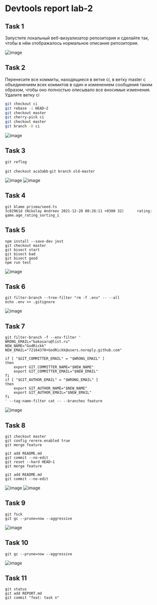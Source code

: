 <!-- report name -->
# Devtools report lab-2

## Task 1

Запустите локальный веб-визуализатор репозитория и сделайте так, чтобы в нём отображалось нормальное описание репозитория.

![image](docs/2.png)


## Task 2

Перенесите все коммиты, находящиеся в ветке ci, в ветку master с объединением всех коммитов в один и изменением сообщения таким образом, чтобы оно полностью описывало все вносимые изменения. Удалите ветку ci

<!-- code -->
```bash
git checkout ci
git rebase -i HEAD~2
git checkout master
git cherry-pick ci
git checkout master
git branch -D ci
```

![image](docs/2.png)


## Task 3

`git reflog`

`git checkout aca3abb`
`git branch old-master`

![image](docs/3,1.png)
![image](docs/3,2.png)


## Task 4

```
git blame prisma/seed.ts
3c82961d (Nikolay Andreev 2021-12-20 00:28:11 +0300 32)      rating: game.age_rating_sorting_i
```


## Task 5

```
npm install --save-dev jest
git checkout master
git bisect start
git bisect bad
git bisect good 
npm run test
```

![image](docs/5.png)


## Task 6

```
git filter-branch --tree-filter "rm -f .env" -- --all
echo .env >> .gitignore
```


![image](docs/6.png)


## Task 7

```
git filter-branch -f --env-filter '
WRONG_EMAIL="bakasaru@list.ru"
NEW_NAME="GodRickk"
NEW_EMAIL="72164370+GodRickk@users.noreply.github.com"

if [ "$GIT_COMMITTER_EMAIL" = "$WRONG_EMAIL" ]
then
    export GIT_COMMITTER_NAME="$NEW_NAME"
    export GIT_COMMITTER_EMAIL="$NEW_EMAIL"
fi
if [ "$GIT_AUTHOR_EMAIL" = "$WRONG_EMAIL" ]
then
    export GIT_AUTHOR_NAME="$NEW_NAME"
    export GIT_AUTHOR_EMAIL="$NEW_EMAIL"
fi
' --tag-name-filter cat -- --branches feature
```

![image](docs/7.png)


## Task 8

```
git checkout master
git config rerere.enabled true
git merge feature

git add README.md
git commit --no-edit
git reset --hard HEAD~1
git merge feature

git add README.md
git commit --no-edit
```

![image](docs/8.png)
![image](docs/8.2.png)


## Task 9

```
git fsck
git gc --prune=now --aggressive
```

![image](docs/910.png)


## Task 10

```
git gc --prune=now --aggressive
```

![image](docs/910.png)


## Task 11

```
git status
git add REPORT.md
git commit "feat: task n"
```
